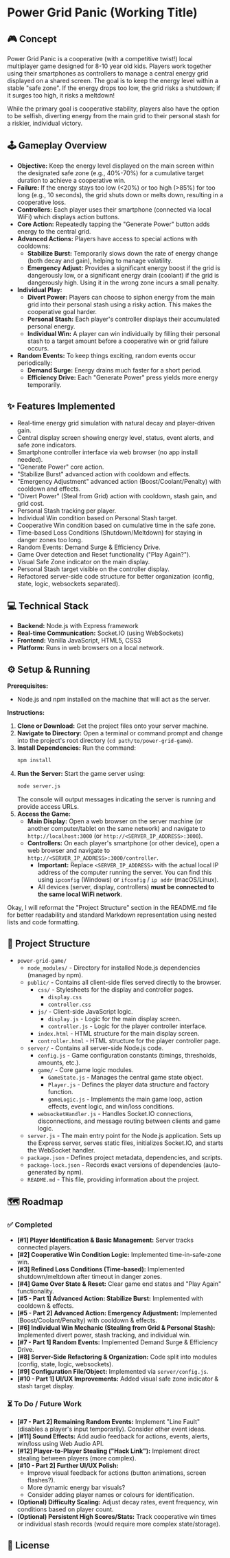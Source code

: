       
# Power Grid Panic (Working Title)

## 🎮 Concept

Power Grid Panic is a cooperative (with a competitive twist!) local multiplayer game designed for 8-10 year old kids. Players work together using their smartphones as controllers to manage a central energy grid displayed on a shared screen. The goal is to keep the energy level within a stable "safe zone". If the energy drops too low, the grid risks a shutdown; if it surges too high, it risks a meltdown!

While the primary goal is cooperative stability, players also have the option to be selfish, diverting energy from the main grid to their personal stash for a riskier, individual victory.

## 🕹️ Gameplay Overview

*   **Objective:** Keep the energy level displayed on the main screen within the designated safe zone (e.g., 40%-70%) for a cumulative target duration to achieve a cooperative win.
*   **Failure:** If the energy stays too low (<20%) or too high (>85%) for too long (e.g., 10 seconds), the grid shuts down or melts down, resulting in a cooperative loss.
*   **Controllers:** Each player uses their smartphone (connected via local WiFi) which displays action buttons.
*   **Core Action:** Repeatedly tapping the "Generate Power" button adds energy to the central grid.
*   **Advanced Actions:** Players have access to special actions with cooldowns:
    *   **Stabilize Burst:** Temporarily slows down the rate of energy change (both decay and gain), helping to manage volatility.
    *   **Emergency Adjust:** Provides a significant energy boost if the grid is dangerously low, or a significant energy drain (coolant) if the grid is dangerously high. Using it in the wrong zone incurs a small penalty.
*   **Individual Play:**
    *   **Divert Power:** Players can choose to siphon energy from the main grid into their personal stash using a risky action. This makes the cooperative goal harder.
    *   **Personal Stash:** Each player's controller displays their accumulated personal energy.
    *   **Individual Win:** A player can win individually by filling their personal stash to a target amount before a cooperative win or grid failure occurs.
*   **Random Events:** To keep things exciting, random events occur periodically:
    *   **Demand Surge:** Energy drains much faster for a short period.
    *   **Efficiency Drive:** Each "Generate Power" press yields more energy temporarily.

## ✨ Features Implemented

*   Real-time energy grid simulation with natural decay and player-driven gain.
*   Central display screen showing energy level, status, event alerts, and safe zone indicators.
*   Smartphone controller interface via web browser (no app install needed).
*   "Generate Power" core action.
*   "Stabilize Burst" advanced action with cooldown and effects.
*   "Emergency Adjustment" advanced action (Boost/Coolant/Penalty) with cooldown and effects.
*   "Divert Power" (Steal from Grid) action with cooldown, stash gain, and grid cost.
*   Personal Stash tracking per player.
*   Individual Win condition based on Personal Stash target.
*   Cooperative Win condition based on cumulative time in the safe zone.
*   Time-based Loss Conditions (Shutdown/Meltdown) for staying in danger zones too long.
*   Random Events: Demand Surge & Efficiency Drive.
*   Game Over detection and Reset functionality ("Play Again?").
*   Visual Safe Zone indicator on the main display.
*   Personal Stash target visible on the controller display.
*   Refactored server-side code structure for better organization (config, state, logic, websockets separated).

## 💻 Technical Stack

*   **Backend:** Node.js with Express framework
*   **Real-time Communication:** Socket.IO (using WebSockets)
*   **Frontend:** Vanilla JavaScript, HTML5, CSS3
*   **Platform:** Runs in web browsers on a local network.

## ⚙️ Setup & Running

**Prerequisites:**
*   Node.js and npm installed on the machine that will act as the server.

**Instructions:**

1.  **Clone or Download:** Get the project files onto your server machine.
2.  **Navigate to Directory:** Open a terminal or command prompt and change into the project's root directory (`cd path/to/power-grid-game`).
3.  **Install Dependencies:** Run the command:
    ```bash
    npm install
    ```
4.  **Run the Server:** Start the game server using:
    ```bash
    node server.js
    ```
    The console will output messages indicating the server is running and provide access URLs.
5.  **Access the Game:**
    *   **Main Display:** Open a web browser on the server machine (or another computer/tablet on the same network) and navigate to `http://localhost:3000` (or `http://<SERVER_IP_ADDRESS>:3000`).
    *   **Controllers:** On each player's smartphone (or other device), open a web browser and navigate to `http://<SERVER_IP_ADDRESS>:3000/controller`.
        *   **Important:** Replace `<SERVER_IP_ADDRESS>` with the actual local IP address of the computer running the server. You can find this using `ipconfig` (Windows) or `ifconfig` / `ip addr` (macOS/Linux).
        *   All devices (server, display, controllers) **must be connected to the same local WiFi network**.

Okay, I will reformat the "Project Structure" section in the README.md file for better readability and standard Markdown representation using nested lists and code formatting.

## 📁 Project Structure

*   `power-grid-game/`
    *   `node_modules/` - Directory for installed Node.js dependencies (managed by npm).
    *   `public/` - Contains all client-side files served directly to the browser.
        *   `css/` - Stylesheets for the display and controller pages.
            *   `display.css`
            *   `controller.css`
        *   `js/` - Client-side JavaScript logic.
            *   `display.js` - Logic for the main display screen.
            *   `controller.js` - Logic for the player controller interface.
        *   `index.html` - HTML structure for the main display screen.
        *   `controller.html` - HTML structure for the player controller page.
    *   `server/` - Contains all server-side Node.js code.
        *   `config.js` - Game configuration constants (timings, thresholds, amounts, etc.).
        *   `game/` - Core game logic modules.
            *   `GameState.js` - Manages the central game state object.
            *   `Player.js` - Defines the player data structure and factory function.
            *   `gameLogic.js` - Implements the main game loop, action effects, event logic, and win/loss conditions.
        *   `websocketHandler.js` - Handles Socket.IO connections, disconnections, and message routing between clients and game logic.
    *   `server.js` - The main entry point for the Node.js application. Sets up the Express server, serves static files, initializes Socket.IO, and starts the WebSocket handler.
    *   `package.json` - Defines project metadata, dependencies, and scripts.
    *   `package-lock.json` - Records exact versions of dependencies (auto-generated by npm).
    *   `README.md` - This file, providing information about the project.

      
## 🗺️ Roadmap

### ✅ Completed

*   **[#1] Player Identification & Basic Management:** Server tracks connected players.
*   **[#2] Cooperative Win Condition Logic:** Implemented time-in-safe-zone win.
*   **[#3] Refined Loss Conditions (Time-based):** Implemented shutdown/meltdown after timeout in danger zones.
*   **[#4] Game Over State & Reset:** Clear game end states and "Play Again" functionality.
*   **[#5 - Part 1] Advanced Action: Stabilize Burst:** Implemented with cooldown & effects.
*   **[#5 - Part 2] Advanced Action: Emergency Adjustment:** Implemented (Boost/Coolant/Penalty) with cooldown & effects.
*   **[#6] Individual Win Mechanic (Stealing from Grid & Personal Stash):** Implemented divert power, stash tracking, and individual win.
*   **[#7 - Part 1] Random Events:** Implemented Demand Surge & Efficiency Drive.
*   **[#8] Server-Side Refactoring & Organization:** Code split into modules (config, state, logic, websockets).
*   **[#9] Configuration File/Object:** Implemented via `server/config.js`.
*   **[#10 - Part 1] UI/UX Improvements:** Added visual safe zone indicator & stash target display.

### ⏳ To Do / Future Work

*   **[#7 - Part 2] Remaining Random Events:** Implement "Line Fault" (disables a player's input temporarily). Consider other event ideas.
*   **[#11] Sound Effects:** Add audio feedback for actions, events, alerts, win/loss using Web Audio API.
*   **[#12] Player-to-Player Stealing ("Hack Link"):** Implement direct stealing between players (more complex).
*   **[#10 - Part 2] Further UI/UX Polish:**
    *   Improve visual feedback for actions (button animations, screen flashes?).
    *   More dynamic energy bar visuals?
    *   Consider adding player names or colours for identification.
*   **(Optional) Difficulty Scaling:** Adjust decay rates, event frequency, win conditions based on player count.
*   **(Optional) Persistent High Scores/Stats:** Track cooperative win times or individual stash records (would require more complex state/storage).

## 📄 License